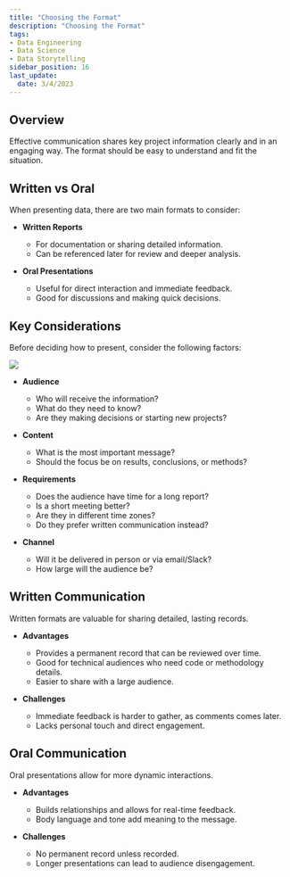 ```yaml
---
title: "Choosing the Format"
description: "Choosing the Format"
tags: 
- Data Engineering
- Data Science
- Data Storytelling
sidebar_position: 16
last_update:
  date: 3/4/2023
---
```


## Overview

Effective communication shares key project information clearly and in an engaging way. The format should be easy to understand and fit the situation.

## Written vs Oral

When presenting data, there are two main formats to consider: 

- **Written Reports**  
  - For documentation or sharing detailed information.  
  - Can be referenced later for review and deeper analysis.  

- **Oral Presentations**  
  - Useful for direct interaction and immediate feedback.  
  - Good for discussions and making quick decisions.  

## Key Considerations

Before deciding how to present, consider the following factors:  

<div class="img-center"> 

![](/img/docs/Screenshot-2025-03-15-203916.png)

</div>


- **Audience**  
  - Who will receive the information? 
  - What do they need to know?  
  - Are they making decisions or starting new projects?  

- **Content**  
  - What is the most important message?  
  - Should the focus be on results, conclusions, or methods?  

- **Requirements**  
  - Does the audience have time for a long report?
  - Is a short meeting better?  
  - Are they in different time zones?
  - Do they prefer written communication instead?  

- **Channel**  
  - Will it be delivered in person or via email/Slack?  
  - How large will the audience be? 

## Written Communication  

Written formats are valuable for sharing detailed, lasting records.  

- **Advantages**  
  - Provides a permanent record that can be reviewed over time.  
  - Good for technical audiences who need code or methodology details.  
  - Easier to share with a large audience.  

- **Challenges**  
  - Immediate feedback is harder to gather, as comments comes later.  
  - Lacks personal touch and direct engagement.  

## Oral Communication  

Oral presentations allow for more dynamic interactions.  

- **Advantages**  
  - Builds relationships and allows for real-time feedback.  
  - Body language and tone add meaning to the message.  

- **Challenges**  
  - No permanent record unless recorded.  
  - Longer presentations can lead to audience disengagement.  

